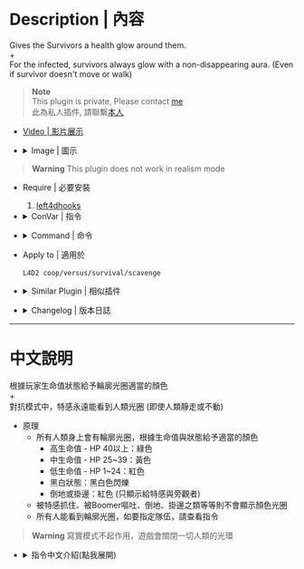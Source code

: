 # Description | 內容
Gives the Survivors a health glow around them.
<br/>+
<br/>For the infected, survivors always glow with a non-disappearing aura. (Even if survivor doesn't move or walk)

> __Note__ <br/>
This plugin is private, Please contact [me](https://github.com/fbef0102/Game-Private_Plugin#私人插件列表-private-plugins-list)<br/>
此為私人插件, 請聯繫[本人](https://github.com/fbef0102/Game-Private_Plugin#私人插件列表-private-plugins-list)

* [Video | 影片展示](https://youtu.be/0MkBgAibf3U)

* <details><summary>Image | 圖示</summary>

	* Last life, low health, medium health, high health (黑白狀態、低生命值、中生命值、高生命值)
	<br/>![l4d2healthglow_1](image/l4d2healthglow_1.jpg)
	* For the infected, survivors always glow with a non-disappearing aura. (Even if survivor doesn't move or walk)
	* 對抗模式中，特感永遠能看到人類光圈 (即使人類靜走或不動)
	<br/>![l4d2healthglow_2](image/l4d2healthglow_2.jpg)
	<br/>![l4d2healthglow_3](image/l4d2healthglow_3.jpg)
</details>

> __Warning__ This plugin does not work in realism mode

* Require | 必要安裝
	1. [left4dhooks](https://forums.alliedmods.net/showthread.php?t=321696)

* <details><summary>ConVar | 指令</summary>

	* cfg/sourcemod/l4d2healthglow.cfg
		```php
		// 0=Plugin off, 1=Plugin on.
		l4d2healthglow_enable "1"

		// High Health Glow Color. Three values between 0-255 separated by spaces. RGB Color255 - Red Green Blue.
		l4d2healthglow_high_color "0 200 0"

		// If 1, High Health Glow Flashing
		l4d2healthglow_high_flashing "0"

		// High Health Glow Mini Range
		l4d2healthglow_high_mini_range "0"

		// High Health Glow Range
		l4d2healthglow_high_range "0"

		// Medium Health Glow Color. Three values between 0-255 separated by spaces. RGB Color255 - Red Green Blue.
		l4d2healthglow_medium_color "200 200 0"

		// If 1, Medium Health Glow Flashing
		l4d2healthglow_medium_flashing "0"

		// Medium health must be equal to or lower than this value
		l4d2healthglow_medium_hp "39"

		// Medium Health Glow Mini Range
		l4d2healthglow_medium_mini_range "0"

		// Medium health Glow Range
		l4d2healthglow_medium_range "0"

		// Low Health Glow Color. Three values between 0-255 separated by spaces. RGB Color255 - Red Green Blue.
		l4d2healthglow_low_color "200 0 0"

		// If 1, Low Health Glow Flashing
		l4d2healthglow_low_flashing "0"

		// Low health must be equal to or lower than this value
		l4d2healthglow_low_hp "24"

		// Low Health Glow Mini Range
		l4d2healthglow_low_mini_range "0"

		// Low Health Glow Range
		l4d2healthglow_low_range "0"

		// Last Life Glow Color. Three values between 0-255 separated by spaces. RGB Color255 - Red Green Blue.
		l4d2healthglow_last_life_color "127 127 127"

		// If 1, Last Life Glow Flashing
		l4d2healthglow_last_life_flashing "1"

		// Last Life Glow Mini Range
		l4d2healthglow_last_life_mini_range "0"

		// Last Life Glow Range
		l4d2healthglow_last_life_range "0"

		// Incap or hanging from ledge Health Glow Color. Three values between 0-255 separated by spaces. RGB Color255 - Red Green Blue. (Glow for infected and spectator only)
		l4d2healthglow_incap_color "200 0 0"

		// Incap or hanging from ledge Health Glow Flashing (Glow for infected and spectator only)
		l4d2healthglow_incap_flashing "0"

		// Incap or hanging from ledge Health Glow Mini Range (Glow for infected and spectator only)
		l4d2healthglow_incap_mini_range "0"

		// Incap or hanging from ledge Health Glow Range (Glow for infected and spectator only)
		l4d2healthglow_incap_range "0"

		// If 1, survivor temp health + hard health
		// If 0, survivor hard health only
		l4d2healthglow_consider_temp_health "1"

		// Which teams can see the health glow.
		// 0 = NONE, 1 = SURVIVOR, 2 = INFECTED, 4 = SPECTATOR.
		// Add numbers greater than 0 for multiple options.
		// Example: "3", enables for SURVIVOR and INFECTED.
		l4d2healthglow_team "7"

		// Interval in seconds to upate the glow rendering. (visibility, color and frame)
		l4d2healthglow_upate_interval "0.5"
		```
</details>

* <details><summary>Command | 命令</summary>

	None
</details>

* Apply to | 適用於
	```
	L4D2 coop/versus/survival/scavenge
	```

* <details><summary>Similar Plugin | 相似插件</summary>

	1. [LMC_Black_and_White_Notifier](https://github.com/fbef0102/L4D2-Plugins/tree/master/LMC_Black_and_White_Notifier): Notifies selected team(s) when someone is on final strike and add glow
		> 顯示誰是黑白狀態，有更多的提示與支援LMC模組
</details>

* <details><summary>Changelog | 版本日誌</summary>

	```php
	//Mr. Zero @ 2011-2012
	//HarryPotter @ 2022-2023
	```
	* v1.1h (2023-12-18)
		* For the infected, survivors always glow with a non-disappearing aura. (Even if survivor doesn't move or walk)
		* Add cvars about Incap or hanging from ledge Health Glow
		* Filter which teams can see the health glow.
		* Interval in seconds to upate the glow rendering
		* Optimize code and improve performance
		* Compatible with l4d_h_csm v1.3h or above by harry

	* v1.0h (2022-11-27)
		* Remake Code
		* Convert code to latest syntax
		* Add convars, users no need to recompile to change the colors of the glows
		* Changes to fix warnings when compiling on SourceMod 1.11.
		* All in one .sp file

	* v1.0.1
		* [Original Plugin by Mr. Zero](https://forums.alliedmods.net/showthread.php?t=174088)
</details>

- - - -
# 中文說明
根據玩家生命值狀態給予輪廓光圈適當的顏色
<br/>+ 
<br/>對抗模式中，特感永遠能看到人類光圈 (即使人類靜走或不動)

* 原理
	* 所有人類身上會有輪廓光圈，根據生命值與狀態給予適當的顏色
    	* 高生命值 - HP 40以上：綠色
    	* 中生命值 - HP 25~39：黃色
    	* 低生命值 - HP 1~24：紅色
    	* 黑白狀態：黑白色閃爍
    	* 倒地或掛邊：紅色 (只顯示給特感與旁觀者)
	* 被特感抓住、被Boomer嘔吐、倒地、掛邊之類等等則不會顯示顏色光圈
	* 所有人能看到輪廓光圈，如要指定隊伍，請查看指令

> __Warning__ 寫實模式不起作用，遊戲會關閉一切人類的光環

* <details><summary>指令中文介紹(點我展開)</summary>

	* 安裝上此插件後，會自動產生文件```cfg/sourcemod/l4d2healthglow.cfg```
		```php
		// 0=關閉插件, 1=啟動插件.
		l4d2healthglow_enable "1"

		// 高生命值時的光圈顏色. 三個0-255的數值，需要空白間隔. (RGB 三色)
		l4d2healthglow_high_color "0 200 0"

		// 為1時，高生命值時的光圈會閃爍
		l4d2healthglow_high_flashing "0"

		// 高生命值時的光圈最小發光範圍
		l4d2healthglow_high_mini_range "0"

		// 高生命值時的光圈最遠發光範圍
		l4d2healthglow_high_range "0"

		// 小於或等於這個數值視為 "中生命值"
		l4d2healthglow_medium_hp "39"

		// 中生命值時的光圈顏色. 三個0-255的數值，需要空白間隔. (RGB 三色)
		l4d2healthglow_medium_color "200 200 0"

		// 為1時，中生命值時的光圈會閃爍
		l4d2healthglow_medium_flashing "0"

		// 中生命值時的光圈最小發光範圍
		l4d2healthglow_medium_mini_range "0"

		// 中生命值時的光圈最遠發光範圍
		l4d2healthglow_medium_range "0"

		// 小於或等於這個數值視為 "低生命值"
		l4d2healthglow_low_hp "24"

		// 低生命值時的光圈顏色. 三個0-255的數值，需要空白間隔. (RGB 三色)
		l4d2healthglow_low_color "200 0 0"

		// 為1時，低生命值時的光圈會閃爍
		l4d2healthglow_low_flashing "0"

		// 低生命值時的光圈最小發光範圍
		l4d2healthglow_low_mini_range "0"

		// 低生命值時的光圈最遠發光範圍
		l4d2healthglow_low_range "0"

		// 黑白狀態時的光圈顏色. 三個0-255的數值，需要空白間隔. (RGB 三色)
		l4d2healthglow_last_life_color "127 127 127"

		// 為1時，黑白狀態時的光圈會閃爍
		l4d2healthglow_last_life_flashing "1"

		// 黑白狀態時的光圈最小發光範圍
		l4d2healthglow_last_life_mini_range "0"

		// 黑白狀態時的光圈最遠發光範圍
		l4d2healthglow_last_life_range "0"

		// 倒地或掛邊時的光圈顏色. 三個0-255的數值，需要空白間隔. (RGB 三色) (只適用於給特感與旁觀者看到)
		l4d2healthglow_incap_color "200 0 0"

		// 為1時，倒地或掛邊時的光圈會閃爍 (只適用於給特感與旁觀者看到)
		l4d2healthglow_incap_flashing "0"

		// 倒地或掛邊時的光圈最小發光範圍 (只適用於給特感與旁觀者看到)
		l4d2healthglow_incap_mini_range "0"

		// 倒地或掛邊時的光圈最遠發光範圍 (只適用於給特感與旁觀者看到)
		l4d2healthglow_incap_range "0"

		// 為1時，生命值計算人類的實血與虛血
		// 為0時，生命值只計算人類的實血
		l4d2healthglow_consider_temp_health "1"

		// 哪些隊伍能看到輪廓光圈
		// 0 = 無, 1 = 倖存者, 2 = 特感, 4 = 旁觀者.
		// 將數字相加起來.
		// 舉例: 3 = 只有倖存者與特感能看到輪廓光圈
		l4d2healthglow_team "7"

		// 渲染輪廓光圈的秒數間隔. (更新狀態、顏色、範圍等等)
		l4d2healthglow_upate_interval "0.5"
		```
</details>
